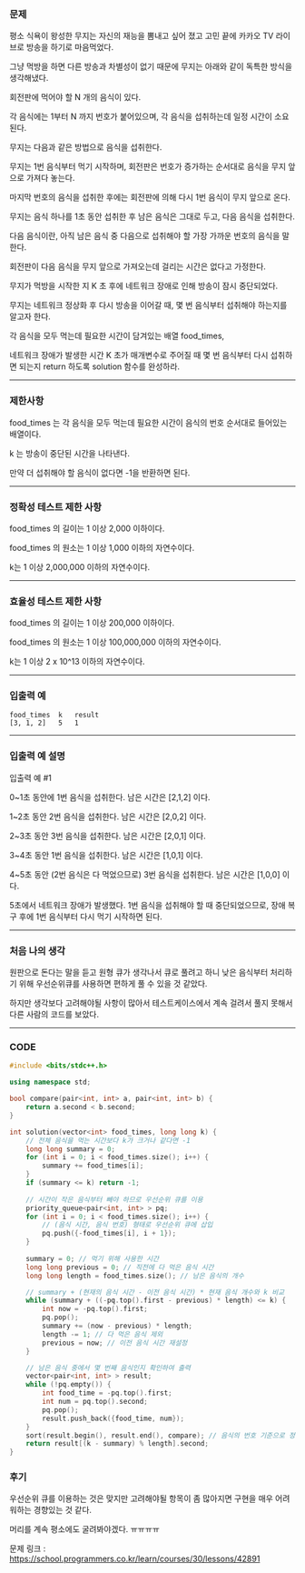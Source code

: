 ### 문제

평소 식욕이 왕성한 무지는 자신의 재능을 뽐내고 싶어 졌고 고민 끝에 카카오 TV 라이브로 방송을 하기로 마음먹었다.

그냥 먹방을 하면 다른 방송과 차별성이 없기 때문에 무지는 아래와 같이 독특한 방식을 생각해냈다.

회전판에 먹어야 할 N 개의 음식이 있다.

각 음식에는 1부터 N 까지 번호가 붙어있으며, 각 음식을 섭취하는데 일정 시간이 소요된다.

무지는 다음과 같은 방법으로 음식을 섭취한다.

무지는 1번 음식부터 먹기 시작하며, 회전판은 번호가 증가하는 순서대로 음식을 무지 앞으로 가져다 놓는다.

마지막 번호의 음식을 섭취한 후에는 회전판에 의해 다시 1번 음식이 무지 앞으로 온다.

무지는 음식 하나를 1초 동안 섭취한 후 남은 음식은 그대로 두고, 다음 음식을 섭취한다.

다음 음식이란, 아직 남은 음식 중 다음으로 섭취해야 할 가장 가까운 번호의 음식을 말한다.

회전판이 다음 음식을 무지 앞으로 가져오는데 걸리는 시간은 없다고 가정한다.

무지가 먹방을 시작한 지 K 초 후에 네트워크 장애로 인해 방송이 잠시 중단되었다.

무지는 네트워크 정상화 후 다시 방송을 이어갈 때, 몇 번 음식부터 섭취해야 하는지를 알고자 한다.

각 음식을 모두 먹는데 필요한 시간이 담겨있는 배열 food_times,

네트워크 장애가 발생한 시간 K 초가 매개변수로 주어질 때 몇 번 음식부터 다시 섭취하면 되는지 return 하도록 solution 함수를 완성하라.

-------------------------------------------------

### 제한사항

food_times 는 각 음식을 모두 먹는데 필요한 시간이 음식의 번호 순서대로 들어있는 배열이다.

k 는 방송이 중단된 시간을 나타낸다.

만약 더 섭취해야 할 음식이 없다면 -1을 반환하면 된다.

-----------------------------------------------

### 정확성 테스트 제한 사항

food_times 의 길이는 1 이상 2,000 이하이다.

food_times 의 원소는 1 이상 1,000 이하의 자연수이다.

k는 1 이상 2,000,000 이하의 자연수이다.

----------------------------------------------

### 효율성 테스트 제한 사항

food_times 의 길이는 1 이상 200,000 이하이다.

food_times 의 원소는 1 이상 100,000,000 이하의 자연수이다.

k는 1 이상 2 x 10^13 이하의 자연수이다.

-------------------------------------------

### 입출력 예
```
food_times	k	result
[3, 1, 2]	5	1
```

---------------------------------------

### 입출력 예 설명

입출력 예 #1

0~1초 동안에 1번 음식을 섭취한다. 남은 시간은 [2,1,2] 이다.

1~2초 동안 2번 음식을 섭취한다. 남은 시간은 [2,0,2] 이다.

2~3초 동안 3번 음식을 섭취한다. 남은 시간은 [2,0,1] 이다.

3~4초 동안 1번 음식을 섭취한다. 남은 시간은 [1,0,1] 이다.

4~5초 동안 (2번 음식은 다 먹었으므로) 3번 음식을 섭취한다. 남은 시간은 [1,0,0] 이다.

5초에서 네트워크 장애가 발생했다. 1번 음식을 섭취해야 할 때 중단되었으므로, 장애 복구 후에 1번 음식부터 다시 먹기 시작하면 된다.

----------------------------------------------------

### 처음 나의 생각

원판으로 돈다는 말을 듣고 원형 큐가 생각나서 큐로 풀려고 하니 낮은 음식부터 처리하기 위해 우선순위큐를 사용하면 편하게 풀 수 있을 것 같았다.

하지만 생각보다 고려해야될 사항이 많아서 테스트케이스에서 계속 걸려서 풀지 못해서 다른 사람의 코드를 보았다.

---------------------------------------------

### CODE

```C++
#include <bits/stdc++.h>

using namespace std;

bool compare(pair<int, int> a, pair<int, int> b) {
    return a.second < b.second;
}

int solution(vector<int> food_times, long long k) {
    // 전체 음식을 먹는 시간보다 k가 크거나 같다면 -1
    long long summary = 0;
    for (int i = 0; i < food_times.size(); i++) {
        summary += food_times[i];
    }
    if (summary <= k) return -1;
    
    // 시간이 작은 음식부터 빼야 하므로 우선순위 큐를 이용
    priority_queue<pair<int, int> > pq;
    for (int i = 0; i < food_times.size(); i++) {
        // (음식 시간, 음식 번호) 형태로 우선순위 큐에 삽입
        pq.push({-food_times[i], i + 1});
    }
    
    summary = 0; // 먹기 위해 사용한 시간
    long long previous = 0; // 직전에 다 먹은 음식 시간
    long long length = food_times.size(); // 남은 음식의 개수

    // summary + (현재의 음식 시간 - 이전 음식 시간) * 현재 음식 개수와 k 비교
    while (summary + ((-pq.top().first - previous) * length) <= k) {
        int now = -pq.top().first;
        pq.pop();
        summary += (now - previous) * length;
        length -= 1; // 다 먹은 음식 제외
        previous = now; // 이전 음식 시간 재설정
    }

    // 남은 음식 중에서 몇 번째 음식인지 확인하여 출력
    vector<pair<int, int> > result;
    while (!pq.empty()) {
        int food_time = -pq.top().first;
        int num = pq.top().second;
        pq.pop();
        result.push_back({food_time, num});
    }
    sort(result.begin(), result.end(), compare); // 음식의 번호 기준으로 정렬
    return result[(k - summary) % length].second;
}
```

### 후기

우선순위 큐를 이용하는 것은 맞지만 고려해야될 항목이 좀 많아지면 구현을 매우 어려워하는 경향있는 것 같다.

머리를 계속 평소에도 굴려봐야겠다. ㅠㅠㅠㅠ


문제 링크 : https://school.programmers.co.kr/learn/courses/30/lessons/42891
